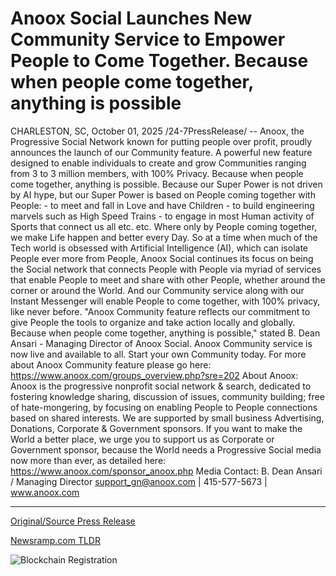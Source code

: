 # Anoox Social Launches New Community Service to Empower People to Come Together. Because when people come together, anything is possible

CHARLESTON, SC, October 01, 2025 /24-7PressRelease/ -- Anoox, the Progressive Social Network known for putting people over profit, proudly announces the launch of our Community feature. A powerful new feature designed to enable individuals to create and grow Communities ranging from 3 to 3 million members, with 100% Privacy.   Because when people come together, anything is possible.  Because our Super Power is not driven by AI hype, but our Super Power is based on People coming together with People:  - to meet and fall in Love and have Children - to build engineering marvels such as High Speed Trains - to engage in most Human activity of Sports that connect us all etc. etc.   Where only by People coming together, we make Life happen and better every Day.  So at a time when much of the Tech world is obsessed with Artificial Intelligence (AI), which can isolate People ever more from People, Anoox Social continues its focus on being the Social network that connects People with People via myriad of services that enable People to meet and share with other People, whether around the corner or around the World. And our Community service along with our Instant Messenger will enable People to come together, with 100% privacy, like never before.   "Anoox Community feature reflects our commitment to give People the tools to organize and take action locally and globally. Because when people come together, anything is possible," stated B. Dean Ansari - Managing Director of Anoox Social.  Anoox Community service is now live and available to all. Start your own Community today. For more about Anoox Community feature please go here:  https://www.anoox.com/groups_overview.php?sre=202  About Anoox: Anoox is the progressive nonprofit social network & search, dedicated to fostering knowledge sharing, discussion of issues, community building; free of hate-mongering, by focusing on enabling People to People connections based on shared interests. We are supported by small business Advertising, Donations, Corporate & Government sponsors. If you want to make the World a better place, we urge you to support us as Corporate or Government sponsor, because the World needs a Progressive Social media now more than ever, as detailed here: https://www.anoox.com/sponsor_anoox.php  Media Contact: B. Dean Ansari / Managing Director support_gn@anoox.com | 415-577-5673 | www.anoox.com 

---

[Original/Source Press Release](https://www.24-7pressrelease.com/press-release/527326/anoox-social-launches-new-community-service-to-empower-people-to-come-together-because-when-people-come-together-anything-is-possible)
                    

[Newsramp.com TLDR](https://newsramp.com/curated-news/anoox-launches-privacy-first-community-feature-for-human-connection/a7b3ae873a8370ad2140560caa1fb898) 

 

 



![Blockchain Registration](https://cdn.newsramp.app/24-7PressRelease/qrcode/2510/1/lambIVge.webp)